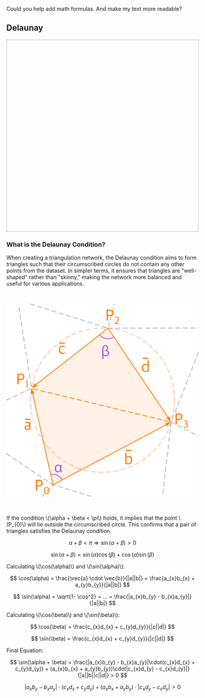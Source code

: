 <style>
.MathJax_Display {
  text-align: left !important;
  margin-top: 40px;
  margin-right: 40px;
  margin-bottom: 40px;
  margin-left: 40px;
  font-weight: 700;
  font-size: 1.2em;
  opacity: 0.65;
}

#delaunayCanvas {
    display: block;
    border: 2px dotted #80808080;
}
</style>

<script type="text/javascript">
window.addEventListener('DOMContentLoaded', function() {
  const paths = [
    '../js/triangle/delaunay.js',
    './js/triangle/delaunay.js',
    '/js/triangle/delaunay.js'
  ];
  async function fileExists(path) {
    try {
      const response = await fetch(path, { method: 'HEAD' });
      return response.ok;
    } catch (e) {
      return false;
    }
  }
  (async () => {
    for (const path of paths) {
      if (await fileExists(path)) {
        const script = document.createElement('script');
        script.src = path;
        document.head.appendChild(script);
        break;
      }
    }
  })();
});
</script>

Could you help add math formulas. And make my text more readable?

## Delaunay

<canvas id="delaunayCanvas" width="500" height="500"></canvas>

### What is the Delaunay Condition?


When creating a triangulation network, the Delaunay condition aims to form triangles such that their circumscribed circles do not contain any other points from the dataset. In simpler terms, it ensures that triangles are "well-shaped" rather than "skinny," making the network more balanced and useful for various applications.

<br>

![Delaunay condition](delaunay_condition.svg)

<br>

If the condition \\(\alpha + \beta < \pi\\) holds, it implies that the point \\(P_{0}\\) will lie outside the circumscribed circle. This confirms that a pair of triangles satisfies the Delaunay condition.

$$
\alpha + \beta < \pi \Rightarrow \sin(\alpha + \beta) > 0
$$

$$
\sin(\alpha + \beta) = \sin(\alpha)\cos(\beta) + \cos(\alpha)\sin(\beta)
$$

Calculating \\(\cos(\alpha)\\) and \\(\sin(\alpha)\\): 

$$
\cos(\alpha) = \frac{\vec{a} \cdot \vec{b}}{|a||b|} = \frac{a_{x}b_{x} + a_{y}b_{y}}{|a||b|}
$$

$$
\sin(\alpha) = \sqrt{1- \cos^2} = ... = \frac{|a_{x}b_{y} - b_{x}a_{y}|}{|a||b|}
$$


Calculating \\(\cos(\beta)\\) and \\(\sin(\beta)\\): 


$$
\cos(\beta) = \frac{c_{x}d_{x} + c_{y}d_{y}}{|c||d|}
$$

$$
\sin(\beta) = \frac{c_{x}d_{x} + c_{y}d_{y}}{|c||d|}
$$

Final Equation:

$$
\sin(\alpha + \beta) = \frac{|a_{x}b_{y} - b_{x}a_{y}|\cdot(c_{x}d_{x} + c_{y}d_{y}) + (a_{x}b_{x} + a_{y}b_{y})\cdot|c_{x}d_{y} - c_{x}d_{y}|}{|a||b||c||d|} > 0
$$

$$
|a_{x}b_{y} - b_{x}a_{y}|\cdot(c_{x}d_{x} + c_{y}d_{y}) + (a_{x}b_{x} + a_{y}b_{y})\cdot|c_{x}d_{y} - c_{x}d_{y}| > 0
$$